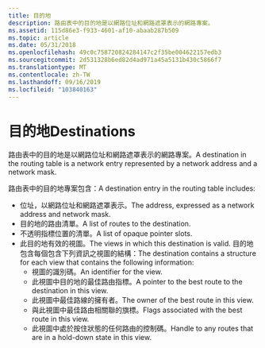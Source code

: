 ```yaml
---
title: 目的地
description: 路由表中的目的地是以網路位址和網路遮罩表示的網路專案。
ms.assetid: 115d86e3-f933-4601-af10-abaab287b509
ms.topic: article
ms.date: 05/31/2018
ms.openlocfilehash: 49c0c758720824284147c2f35be004622157edb3
ms.sourcegitcommit: 2d531328b6ed82d4ad971a45a5131b430c5866f7
ms.translationtype: MT
ms.contentlocale: zh-TW
ms.lasthandoff: 09/16/2019
ms.locfileid: "103840163"
---
```

# <a name="destinations"></a><span data-ttu-id="3ce1d-103">目的地</span><span class="sxs-lookup"><span data-stu-id="3ce1d-103">Destinations</span></span>

<span data-ttu-id="3ce1d-104">路由表中的目的地是以網路位址和網路遮罩表示的網路專案。</span><span class="sxs-lookup"><span data-stu-id="3ce1d-104">A destination in the routing table is a network entry represented by a network address and a network mask.</span></span>

<span data-ttu-id="3ce1d-105">路由表中的目的地專案包含：</span><span class="sxs-lookup"><span data-stu-id="3ce1d-105">A destination entry in the routing table includes:</span></span>

-   <span data-ttu-id="3ce1d-106">位址，以網路位址和網路遮罩表示。</span><span class="sxs-lookup"><span data-stu-id="3ce1d-106">The address, expressed as a network address and network mask.</span></span>
-   <span data-ttu-id="3ce1d-107">目的地的路由清單。</span><span class="sxs-lookup"><span data-stu-id="3ce1d-107">A list of routes to the destination.</span></span>
-   <span data-ttu-id="3ce1d-108">不透明指標位置的清單。</span><span class="sxs-lookup"><span data-stu-id="3ce1d-108">A list of opaque pointer slots.</span></span>
-   <span data-ttu-id="3ce1d-109">此目的地有效的視圖。</span><span class="sxs-lookup"><span data-stu-id="3ce1d-109">The views in which this destination is valid.</span></span> <span data-ttu-id="3ce1d-110">目的地包含每個包含下列資訊之視圖的結構：</span><span class="sxs-lookup"><span data-stu-id="3ce1d-110">The destination contains a structure for each view that contains the following information:</span></span>
    -   <span data-ttu-id="3ce1d-111">視圖的識別碼。</span><span class="sxs-lookup"><span data-stu-id="3ce1d-111">An identifier for the view.</span></span>
    -   <span data-ttu-id="3ce1d-112">此視圖中目的地的最佳路由指標。</span><span class="sxs-lookup"><span data-stu-id="3ce1d-112">A pointer to the best route to the destination in this view.</span></span>
    -   <span data-ttu-id="3ce1d-113">此視圖中最佳路線的擁有者。</span><span class="sxs-lookup"><span data-stu-id="3ce1d-113">The owner of the best route in this view.</span></span>
    -   <span data-ttu-id="3ce1d-114">與此視圖中最佳路由相關聯的旗標。</span><span class="sxs-lookup"><span data-stu-id="3ce1d-114">Flags associated with the best route in this view.</span></span>
    -   <span data-ttu-id="3ce1d-115">此視圖中處於按住狀態的任何路由的控制碼。</span><span class="sxs-lookup"><span data-stu-id="3ce1d-115">Handle to any routes that are in a hold-down state in this view.</span></span>

 

 




